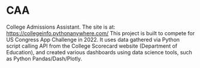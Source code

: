 # CAA
College Admissions Assistant. The site is at: https://collegeinfo.pythonanywhere.com/
This project is built to compete for US Congress App Challenge in 2022. It uses data gathered via Python script calling API from the College Scorecard website (Department of Education), and created various dashboards using data science tools, such as Python Pandas/Dash/Plotly.
